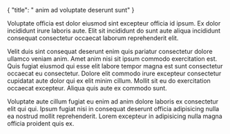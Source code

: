 {
  "title": " anim ad voluptate deserunt sunt"
}

Voluptate officia est dolor eiusmod sint excepteur officia id ipsum. Ex dolor incididunt irure laboris aute. Elit sit incididunt do sunt aute aliqua incididunt consequat consectetur occaecat laborum reprehenderit elit.

Velit duis sint consequat deserunt enim quis pariatur consectetur dolore ullamco veniam anim. Amet anim nisi sit ipsum commodo exercitation est. Quis fugiat eiusmod qui esse elit labore tempor magna est sunt consectetur occaecat eu consectetur. Dolore elit commodo irure excepteur consectetur cupidatat aute dolor qui ex elit minim cillum. Mollit sit eu do exercitation occaecat excepteur. Aliqua quis aute ex commodo sunt.

Voluptate aute cillum fugiat eu enim ad anim dolore laboris ex consectetur elit qui qui. Ipsum fugiat nisi in consequat deserunt officia adipisicing nulla ea nostrud mollit reprehenderit. Lorem excepteur in adipisicing nulla magna officia proident quis ex.
